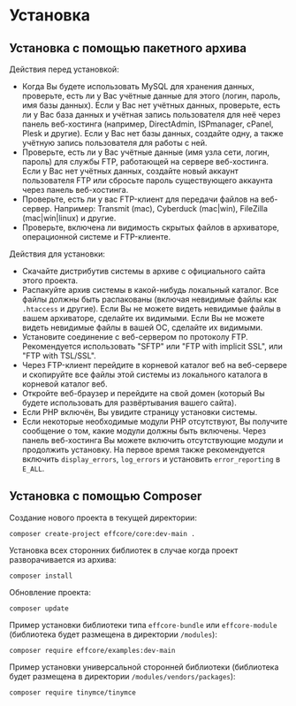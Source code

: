 

Установка
=====================================================================


Установка с помощью пакетного архива
---------------------------------------------------------------------

Действия перед установкой:
- Когда Вы будете использовать MySQL для хранения данных, проверьте,
  есть ли у Вас учётные данные для этого (логин, пароль, имя базы данных).
  Если у Вас нет учётных данных, проверьте, есть ли у Вас база данных
  и учётная запись пользователя для неё через панель веб-хостинга (например,
  DirectAdmin, ISPmanager, cPanel, Plesk и другие).
  Если у Вас нет базы данных, создайте одну, а также учётную запись
  пользователя для работы с ней.
- Проверьте, есть ли у Вас учётные данные (имя узла сети, логин, пароль)
  для службы FTP, работающей на сервере веб-хостинга.
  Если у Вас нет учётных данных, создайте новый аккаунт
  пользователя FTP или сбросьте пароль существующего аккаунта
  через панель веб-хостинга.
- Проверьте, есть ли у вас FTP-клиент для передачи файлов
  на веб-сервер. Например: Transmit (mac), Cyberduck (mac|win),
  FileZilla (mac|win|linux) и другие.
- Проверьте, включена ли видимость скрытых файлов в архиваторе,
  операционной системе и FTP-клиенте.

Действия для установки:
- Скачайте дистрибутив системы в архиве с официального
  сайта этого проекта.
- Распакуйте архив системы в какой-нибудь локальный каталог.
  Все файлы должны быть распакованы (включая невидимые файлы как `.htaccess` и другие).
  Если Вы не можете видеть невидимые файлы в вашем архиваторе, сделайте их видимыми.
  Если Вы не можете видеть невидимые файлы в вашей ОС, сделайте их видимыми.
- Установите соединение с веб-сервером по протоколу FTP.
  Рекомендуется использовать "SFTP" или "FTP with implicit SSL", или
  "FTP with TSL/SSL".
- Через FTP-клиент перейдите в корневой каталог веб на веб-сервере
  и скопируйте все файлы этой системы из локального каталога
  в корневой каталог веб.
- Откройте веб-браузер и перейдите на свой домен (который Вы будете
  использовать для развёртывания вашего сайта).
- Если PHP включён, Вы увидите страницу установки системы.
- Если некоторые необходимые модули PHP отсутствуют, Вы получите
  сообщение о том, какие модули должны быть включены.
  Через панель веб-хостинга Вы можете включить отсутствующие
  модули и продолжить установку.
  На первое время также рекомендуется включить `display_errors`,
  `log_errors` и установить `error_reporting` в `E_ALL`.


Установка с помощью Composer
---------------------------------------------------------------------

Создание нового проекта в текущей директории:

    composer create-project effcore/core:dev-main .

Установка всех сторонних библиотек в случае когда проект разворачивается из архива:

    composer install

Обновление проекта:

    composer update

Пример установки библиотеки типа `effcore-bundle` или `effcore-module` (библиотека
будет размещена в директории `/modules`):

    composer require effcore/examples:dev-main

Пример установки универсальной сторонней библиотеки (библиотека
будет размещена в директории `/modules/vendors/packages`):

    composer require tinymce/tinymce

